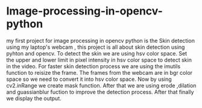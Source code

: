 # Image-processing-in-opencv-python
my first project for image processing in opencv python is the Skin detection using my laptop's webcam , this project is all about skin detection using pyhton and opencv. To detect the skin we are using hsv color space. Set the upper and lower limit in pixel intensity in hsv color space to detect skin in the video. For faster skin detection process we are using the imutils function to reisize the frame. The frames from the webcam are in bgr color space so we need to convert it into hsv color space. Now by using cv2.inRange we create mask function. After that we are using erode ,dilation and guassianblur fuction to improve the detection process. After that finally we display the output.
